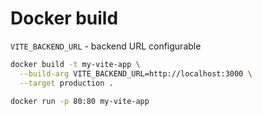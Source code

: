 # Docker build

`VITE_BACKEND_URL` - backend URL configurable

```bash
docker build -t my-vite-app \
  --build-arg VITE_BACKEND_URL=http://localhost:3000 \
  --target production .

docker run -p 80:80 my-vite-app
```
